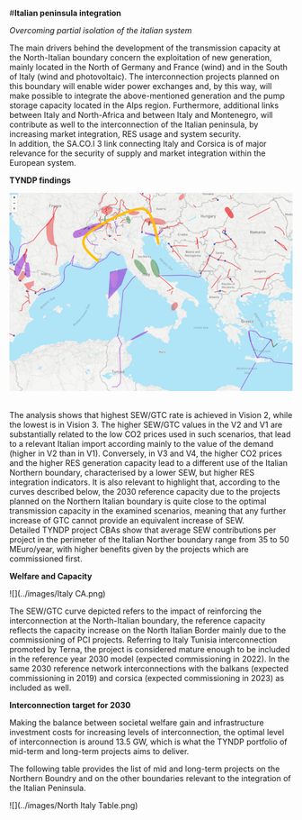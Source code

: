 #**Italian peninsula integration**

*Overcoming partial isolation of the italian system*

The main drivers behind the development of the transmission capacity at the North-Italian boundary concern the exploitation of new generation, mainly located in the North of Germany and France (wind) and in the South of Italy (wind and photovoltaic). The interconnection projects planned on this boundary will enable wider power exchanges and, by this way, will make possible to integrate the above-mentioned generation and the pump storage capacity located in the Alps region. 
Furthermore, additional links between Italy and North-Africa and between Italy and Montenegro, will contribute as well to the interconnection of the Italian peninsula, by increasing market integration, RES usage and system security.  
In addition, the SA.CO.I 3 link connecting Italy and Corsica is of major relevance for the security of supply and market integration within the European  system.

**TYNDP findings**

![](../images/Italy.png) &nbsp;

The analysis shows that highest SEW/GTC rate is achieved in Vision 2, while the lowest is in Vision 3. 
The higher SEW/GTC values in the V2 and V1 are substantially related to the low CO2 prices used in such scenarios, that lead to a relevant Italian import according mainly to the value of the demand (higher in V2 than in V1). Conversely, in V3 and V4, the higher CO2 prices and the higher RES generation capacity lead to a different use of the Italian Northern boundary, characterised by a lower SEW, but higher RES integration indicators. 
It is also relevant to highlight that, according to the curves described below, the 2030 reference  capacity due to the projects planned on the Northern Italian boundary is quite close to the optimal transmission capacity in the examined scenarios, meaning that any further increase of GTC cannot provide an equivalent increase of SEW.     
Detailed TYNDP project CBAs show that average SEW contributions per project in the perimeter of the Italian Norther  boundary range from 35 to 50 MEuro/year, with higher benefits given by the projects which are commissioned first. 

**Welfare and Capacity**

![](../images/Italy CA.png) &nbsp;

The SEW/GTC curve depicted refers to the impact of reinforcing the interconnection at the North-Italian boundary, the reference capacity reflects the capacity increase on the North Italian Border mainly due to the commissioning of PCI projects. Referring to Italy Tunisia interconnection promoted by Terna, the project is considered mature enough to be included in the reference year 2030 model (expected commissioning in 2022). In the same 2030 reference network interconnections with the balkans (expected commissioning in 2019) and corsica (expected commissioning in 2023) as included as well.

**Interconnection target for 2030**

Making the balance between societal welfare gain and infrastructure investment costs for increasing levels of interconnection, the optimal level of interconnection is around 13.5 GW, which is what the TYNDP portfolio of mid-term and long-term projects aims to deliver.

The following table provides the list of mid and long-term projects on the Northern Boundry and on the other boundaries relevant to the integration of the Italian Peninsula.

![](../images/North Italy Table.png) &nbsp;
